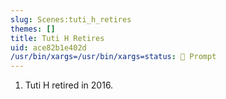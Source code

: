 ```yaml
---
slug: Scenes:tuti_h_retires
themes: []
title: Tuti H Retires
uid: ace82b1e402d
/usr/bin/xargs=/usr/bin/xargs=status: 💬 Prompt
---
```

1. Tuti H retired in 2016.
